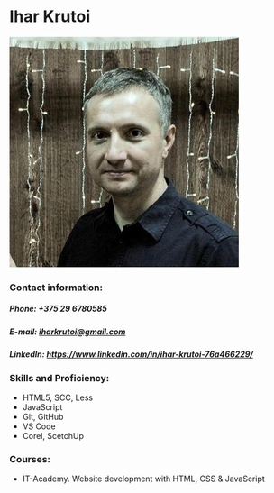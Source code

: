 # **Ihar Krutoi**

![my-avatar](/my-avatar.jfif)

### **Contact information:**

##### **Phone:** +375 29 6780585
##### **E-mail:** iharkrutoi@gmail.com
##### **Linkedln:** https://www.linkedin.com/in/ihar-krutoi-76a466229/

### **Skills and Proficiency:**

 * HTML5, SCC, Less
 * JavaScript
 * Git, GitHub
 * VS Code
 * Corel, ScetchUp

### **Courses:**

 * IT-Academy. Website development with HTML, CSS & JavaScript 